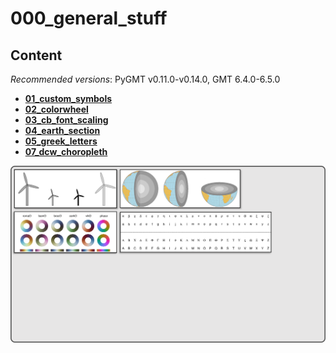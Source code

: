 # 000_general_stuff

## Content

_Recommended versions_: PyGMT v0.11.0-v0.14.0, GMT 6.4.0-6.5.0

- **[01_custom_symbols](https://github.com/yvonnefroehlich/gmt-pygmt-plotting/tree/main/000_general_stuff/01_custom_symbols)**
- **[02_colorwheel](https://github.com/yvonnefroehlich/gmt-pygmt-plotting/tree/main/000_general_stuff/02_colorwheel)**
- **[03_cb_font_scaling](https://github.com/yvonnefroehlich/gmt-pygmt-plotting/tree/main/000_general_stuff/03_cb_font_scaling)**
- **[04_earth_section](https://github.com/yvonnefroehlich/gmt-pygmt-plotting/tree/main/000_general_stuff/04_earth_section)**
- **[05_greek_letters](https://github.com/yvonnefroehlich/gmt-pygmt-plotting/tree/main/000_general_stuff/05_greek_letters)**
- **[07_dcw_choropleth](https://github.com/yvonnefroehlich/gmt-pygmt-plotting/tree/main/000_general_stuff/07_dcw_choropleth)**

![](https://github.com/yvonnefroehlich/gmt-pygmt-plotting/raw/main/_images/github_maps_readme_000stuff.png)
